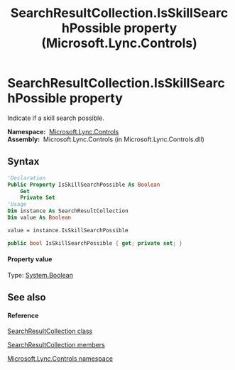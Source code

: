 ﻿---
title: SearchResultCollection.IsSkillSearchPossible property  (Microsoft.Lync.Controls)
TOCTitle: 'IsSkillSearchPossible property '
ms:assetid: P:Microsoft.Lync.Controls.SearchResultCollection.IsSkillSearchPossible_DI_3_UC_OCS14MrefLyncWPF
ms:mtpsurl: https://msdn.microsoft.com/en-us/library/microsoft.lync.controls.searchresultcollection.isskillsearchpossible_di_3_uc_ocs14mreflyncwpf(v=office.15)
ms:contentKeyID: 48599092
ms.date: 07/28/2014
mtps_version: v=office.15
f1_keywords:
- Microsoft.Lync.Controls.SearchResultCollection.IsSkillSearchPossible
dev_langs:
- CSharp
- JScript
- VB
- other
---

# SearchResultCollection.IsSkillSearchPossible property

Indicate if a skill search possible.

**Namespace:**  [Microsoft.Lync.Controls](microsoft-lync-controls-namespace_1.md)  
**Assembly:**  Microsoft.Lync.Controls (in Microsoft.Lync.Controls.dll)

## Syntax

``` vb
'Declaration
Public Property IsSkillSearchPossible As Boolean
    Get
    Private Set
'Usage
Dim instance As SearchResultCollection
Dim value As Boolean

value = instance.IsSkillSearchPossible
```

``` csharp
public bool IsSkillSearchPossible { get; private set; }
```

#### Property value

Type: [System.Boolean](http://msdn2.microsoft.com/en-us/library/a28wyd50)  

## See also

#### Reference

[SearchResultCollection class](searchresultcollection-class-microsoft-lync-controls_1.md)

[SearchResultCollection members](searchresultcollection-members-microsoft-lync-controls_1.md)

[Microsoft.Lync.Controls namespace](microsoft-lync-controls-namespace_1.md)

